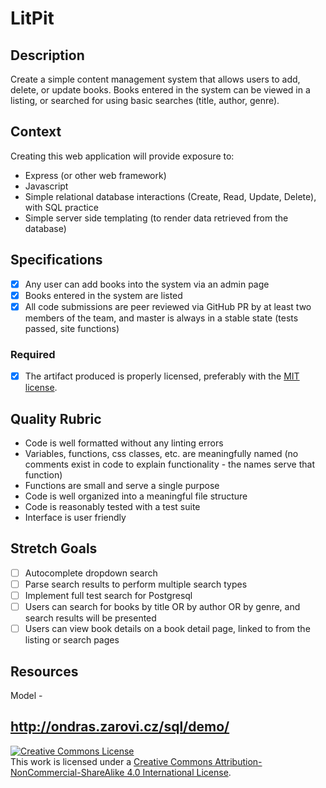 # LitPit

## Description

Create a simple content management system that allows users to add, delete, or update books.  Books entered in the system can be viewed in a listing, or searched for using basic searches (title, author, genre). 
## Context

Creating this web application will provide exposure to:
- Express (or other web framework)
- Javascript
- Simple relational database interactions (Create, Read, Update, Delete), with SQL practice
- Simple server side templating (to render data retrieved from the database)




## Specifications
- [x] Any user can add books into the system via an admin page
- [x] Books entered in the system are listed
- [x] All code submissions are peer reviewed via GitHub PR by at least two members of the team, and master is always in a stable state (tests passed, site functions)

### Required
- [x] The artifact produced is properly licensed, preferably with the [MIT license](https://opensource.org/licenses/MIT).

## Quality Rubric
- Code is well formatted without any linting errors
- Variables, functions, css classes, etc. are meaningfully named (no comments exist in code to explain functionality - the names serve that function)
- Functions are small and serve a single purpose
- Code is well organized into a meaningful file structure
- Code is reasonably tested with a test suite
- Interface is user friendly

## Stretch Goals
- [ ] Autocomplete dropdown search
- [ ] Parse search results to perform multiple search types
- [ ] Implement full test search for Postgresql
- [ ] Users can search for books by title OR by author OR by genre, and search results will be presented 
- [ ] Users can view book details on a book detail page, linked to from the listing or search pages
## Resources

Model -
## http://ondras.zarovi.cz/sql/demo/

<!-- LICENSE -->

<a rel="license" href="http://creativecommons.org/licenses/by-nc-sa/4.0/"><img alt="Creative Commons License" style="border-width:0" src="https://i.creativecommons.org/l/by-nc-sa/4.0/80x15.png" /></a>
<br />This work is licensed under a <a rel="license" href="http://creativecommons.org/licenses/by-nc-sa/4.0/">Creative Commons Attribution-NonCommercial-ShareAlike 4.0 International License</a>.

